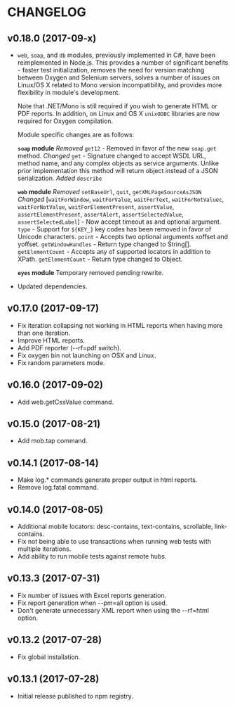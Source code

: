 # CHANGELOG


## v0.18.0 (2017-09-x)
* `web`, `soap`, and `db` modules, previously implemented in C#, have been reimplemented in Node.js. This provides a number of significant benefits - faster test initialization, removes the need for version matching between Oxygen and Selenium servers, solves a number of issues on Linux/OS X related to Mono version incompatibility, and provides more flexibility in module's development.

  Note that .NET/Mono is still required if you wish to generate HTML or PDF reports.
  In addition, on Linux and OS X `unixODBC` libraries are now required for Oxygen compilation.

  Module specific changes are as follows:

  __`soap` module__
  *Removed*
  `get12` - Removed in favor of the new `soap.get` method.
  *Changed*
  `get` - Signature changed to accept WSDL URL, method name, and any complex objects as service arguments. Unlike prior implementation this method will return object instead of a JSON serialization. 
  *Added* 
  `describe`

  __`web` module__
  *Removed*
  `setBaseUrl`, `quit`, `getXMLPageSourceAsJSON`
  *Changed*
  [`waitForWindow`, `waitForValue`, `waitForText`, `waitForNotValuec`, `waitForNotValue`, `waitForElementPresent`, 
             `assertValue`, `assertElementPresent`, `assertAlert`, `assertSelectedValue`, `assertSelectedLabel`] - Now accept timeout as and optional argument.
  `type` - Support for `${KEY_}` key codes has been removed in favor of Unicode characters.
  `point` - Accepts two optional arguments xoffset and yoffset.
  `getWindowHandles` - Return type changed to String[].
  `getElementCount` - Accepts any of supported locators in addition to XPath.
  `getElementCount` - Return type changed to Object.

  __`eyes` module__
  Temporary removed pending rewrite.
   
* Updated dependencies.

## v0.17.0 (2017-09-17)
* Fix iteration collapsing not working in HTML reports when having more than one iteration.
* Improve HTML reports.
* Add PDF reporter (--rf=pdf switch).
* Fix oxygen bin not launching on OSX and Linux.
* Fix random parameters mode.

## v0.16.0 (2017-09-02)
* Add web.getCssValue command.

## v0.15.0 (2017-08-21)
* Add mob.tap command.

## v0.14.1 (2017-08-14)
* Make log.* commands generate proper output in html reports.
* Remove log.fatal command.

## v0.14.0 (2017-08-05)
* Additional mobile locators: desc-contains, text-contains, scrollable, link-contains.
* Fix not being able to use transactions when running web tests with multiple iterations.
* Add ability to run mobile tests against remote hubs.

## v0.13.3 (2017-07-31)
* Fix number of issues with Excel reports generation.
* Fix report generation when --pm=all option is used.
* Don't generate unnecessary XML report when using the --rf=html option.

## v0.13.2 (2017-07-28)
* Fix global installation.

## v0.13.1 (2017-07-28)
* Initial release published to npm registry.
